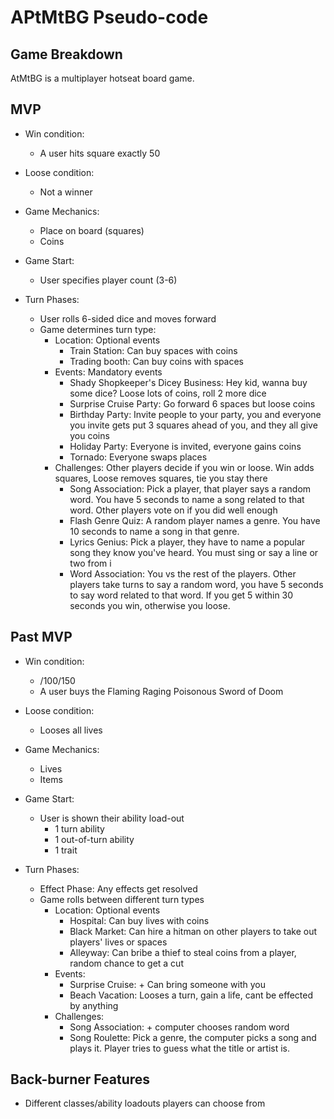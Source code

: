 # APtMtBG Pseudo-code

## Game Breakdown

AtMtBG is a multiplayer hotseat board game.

## MVP

- Win condition:
  - A user hits square exactly 50
- Loose condition:
  - Not a winner

- Game Mechanics:
  - Place on board (squares)
  - Coins

- Game Start:
  - User specifies player count (3-6)
- Turn Phases:
  - User rolls 6-sided dice and moves forward
  - Game determines turn type:
    - Location: Optional events
      - Train Station: Can buy spaces with coins
      - Trading booth: Can buy coins with spaces
    - Events: Mandatory events
      - Shady Shopkeeper's Dicey Business: Hey kid, wanna buy some dice? Loose lots of coins, roll 2 more dice
      - Surprise Cruise Party: Go forward 6 spaces but loose coins
      - Birthday Party: Invite people to your party, you and everyone you invite gets put 3 squares ahead of you, and they all give you coins
      - Holiday Party: Everyone is invited, everyone gains coins
      - Tornado: Everyone swaps places
    - Challenges: Other players decide if you win or loose. Win adds squares, Loose removes squares, tie you stay there
      - Song Association: Pick a player, that player says a random word. You have 5 seconds to name a song related to that word. Other players vote on if you did well enough
      - Flash Genre Quiz: A random player names a genre. You have 10 seconds to name a song in that genre.
      - Lyrics Genius: Pick a player, they have to name a popular song they know you've heard. You must sing or say a line or two from i
      - Word Association: You vs the rest of the players. Other players take turns to say a random word, you have 5 seconds to say word related to that word. If you get 5 within 30 seconds you win, otherwise you loose.

## Past MVP

- Win condition:
  - /100/150
  - A user buys the Flaming Raging Poisonous Sword of Doom
- Loose condition:
  - Looses all lives

- Game Mechanics:
  - Lives
  - Items

- Game Start:
  - User is shown their ability load-out
    - 1 turn ability
    - 1 out-of-turn ability
    - 1 trait
- Turn Phases:
  - Effect Phase: Any effects get resolved
  - Game rolls between different turn types
    - Location: Optional events
      - Hospital: Can buy lives with coins
      - Black Market: Can hire a hitman on other players to take out players' lives or spaces
      - Alleyway: Can bribe a thief to steal coins from a player, random chance to get a cut
    - Events:
      - Surprise Cruise: + Can bring someone with you
      - Beach Vacation: Looses a turn, gain a life, cant be effected by anything
    - Challenges:
      - Song Association: + computer chooses random word
      - Song Roulette: Pick a genre, the computer picks a song and plays it. Player tries to guess what the title or artist is.

## Back-burner Features

- Different classes/ability loadouts players can choose from
